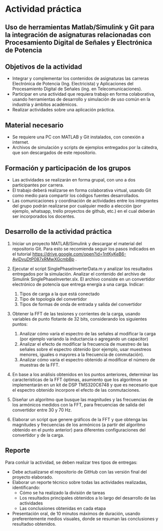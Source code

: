 # Actividad práctica

## Uso de herramientas Matlab/Simulink y Git para la integración de asignaturas relacionadas con Procesamiento Digital de Señales y Electrónica de Potencia

## Objetivos de la actividad
- Integrar y complementar los contenidos de asignaturas las carreras Electrónica de Potencia (Ing. Electricista) y Aplicaciones del Procesamiento Digital de Señales (ing. en Telecomunicaciones).
- Participar en una actividad que requiera trabajo en forma colaborativa, usando herramientas de desarrollo y simulación de uso común en la industria y ámbitos académicos.
- Realizar actividades sobre una aplicación práctica.

## Material necesario
- Se requiere una PC con MATLAB y Git instalados, con conexión a internet.
- Archivos de simulación y scripts de ejemplos entregados por la cátedra, que son descargados de este repositorio. 

## Formación y participación de los grupos
- Las actividades se realizarán en forma grupal, con uno a dos participantes por carrera.
- El trabajo deberá realizarse en forma colaborativa virtual, usando Git como medio para compartir los códigos fuentes desarrollados. 
- Las comunicaciones y coordinación de actividades entre los integrantes del grupo podrán realizarse por cualquier medio a elección (por ejemplo, whatsapp, trello proyectos de github, etc.) en el cual deberán ser incorporados los docentes.

## Desarrollo de la actividad práctica

1) Iniciar un proyecto MATLAB/Simulink y descargar el material del repositorio Git. Para esto se recomienda seguir los pasos indicados en el tutorial https://drive.google.com/open?id=1ntKyKeB6-AyjDvuDtP087xRMwXGcmbBp . 

2) Ejecutar el script SinglePhaseInverterData.m y analizar los resultados entregados por la simulación. Analizar el contenido del archivo de Simulink SinglePhaseInverter.slx. El archivo consiste en un convertidor electrónico de potencía que entrega energía a una carga. Indicar:
   1. Tipos de carga a la que está conectado
   2. Tipo de topología del convertidor
   3. Tipos de formas de onda de entrada y salida del convertidor

3) Obtener la FFT de las tesiones y corrientes de la carga, usando variables de punto flotante de 32 bits, considerando los siguientes puntos:
   1. Analizar cómo varía el espectro de las señales al modificar la carga (por ejemplo variando la inductancia o agregando un capacitor)
   2. Analizar el efecto de modificar la frecuencia de muestreo de las señales sobre el espectro obtenido (por ejemplo, usar muestreos menores, iguales o mayores a la frecuencia de conmutación). 
   2. Analizar cómo varía el espectro obtenido al modificar el número de muestras de la FFT.

4) En base a los análisis obtenidos en los puntos anteriores, determinar las características de la FFT óptimas, asumiento que los algoritmos se implementarán en un kit de DSP TMS320C6748 y que es necesario que el espectro obtenido incorpore el efecto de las conmutaciones. 
  
4) Diseñar un algoritmo que busque las magnitudes y las frecuencias de los armónicos medidos con la FFT, para frecuencias de salida del convertidor entre 30 y 70 Hz. 

5) Elaborar un script que genere gráficos de la FFT y que obtenga las magnitudes y frecuencias de los armónicos (a partir del algoritmo obtenido en el punto anterior) para diferentes configuraciones del convertidor y de la carga.
 
## Reporte
Para conluir la actividad, se deben realizar tres tipos de entregas: 
- Debe actualizarse el repositorio de GitHub con las versión final del proyecto elaborado. 
- Elaborar un reporte técnico sobre todas las actividades realizadas, identificando: 
  - Cómo se ha realizado la división de tareas
  - Los resultados principales obtenidos a lo largo del desarrollo de las actividades
  - Las conclusiones obtenidas en cada etapa
- Presentación oral, de 10 minutos máximos de duración, usando preferentemente medios visuales, donde se resuman las conclusiones y resultadso obtenidos.

